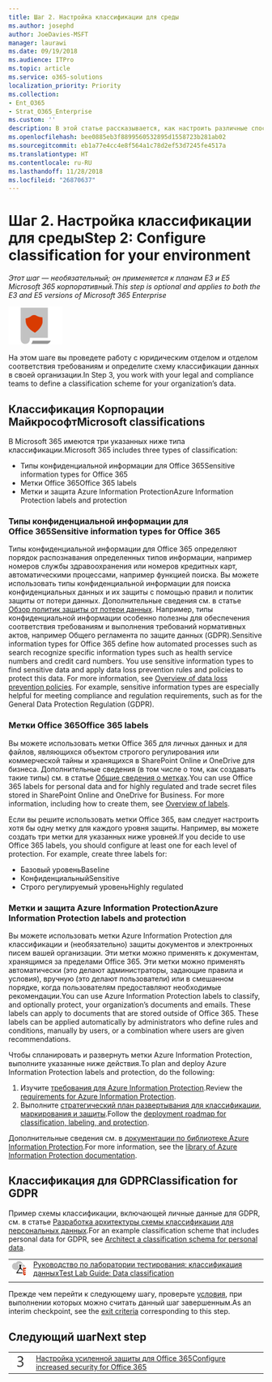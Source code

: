 ```yaml
---
title: Шаг 2. Настройка классификации для среды
ms.author: josephd
author: JoeDavies-MSFT
manager: laurawi
ms.date: 09/19/2018
ms.audience: ITPro
ms.topic: article
ms.service: o365-solutions
localization_priority: Priority
ms.collection:
- Ent_O365
- Strat_O365_Enterprise
ms.custom: ''
description: В этой статье рассказывается, как настроить различные способы классификации данных в организации.
ms.openlocfilehash: bee0885eb3f8899560532895d1558723b281ab02
ms.sourcegitcommit: eb1a77e4cc4e8f564a1c78d2ef53d7245fe4517a
ms.translationtype: HT
ms.contentlocale: ru-RU
ms.lasthandoff: 11/28/2018
ms.locfileid: "26870637"
---
```

# <a name="step-2-configure-classification-for-your-environment"></a><span data-ttu-id="73677-103">Шаг 2. Настройка классификации для среды</span><span class="sxs-lookup"><span data-stu-id="73677-103">Step 2: Configure classification for your environment</span></span>

<span data-ttu-id="73677-104">*Этот шаг — необязательный; он применяется к планам E3 и E5 Microsoft 365 корпоративный.*</span><span class="sxs-lookup"><span data-stu-id="73677-104">*This step is optional and applies to both the E3 and E5 versions of Microsoft 365 Enterprise*</span></span>

![](./media/deploy-foundation-infrastructure/infoprotection_icon-small.png)

<span data-ttu-id="73677-105">На этом шаге вы проведете работу с юридическим отделом и отделом соответствия требованиям и определите схему классификации данных в своей организации.</span><span class="sxs-lookup"><span data-stu-id="73677-105">In Step 3, you work with your legal and compliance teams to define a classification scheme for your organization’s data.</span></span>

## <a name="microsoft-classifications"></a><span data-ttu-id="73677-106">Классификация Корпорации Майкрософт</span><span class="sxs-lookup"><span data-stu-id="73677-106">Microsoft classifications</span></span>

<span data-ttu-id="73677-107">В Microsoft 365 имеются три указанных ниже типа классификации.</span><span class="sxs-lookup"><span data-stu-id="73677-107">Microsoft 365 includes three types of classification:</span></span>

- <span data-ttu-id="73677-108">Типы конфиденциальной информации для Office 365</span><span class="sxs-lookup"><span data-stu-id="73677-108">Sensitive information types for Office 365</span></span>
- <span data-ttu-id="73677-109">Метки Office 365</span><span class="sxs-lookup"><span data-stu-id="73677-109">Office 365 labels</span></span>
- <span data-ttu-id="73677-110">Метки и защита Azure Information Protection</span><span class="sxs-lookup"><span data-stu-id="73677-110">Azure Information Protection labels and protection</span></span>

### <a name="sensitive-information-types-for-office-365"></a><span data-ttu-id="73677-111">Типы конфиденциальной информации для Office 365</span><span class="sxs-lookup"><span data-stu-id="73677-111">Sensitive information types for Office 365</span></span>

<span data-ttu-id="73677-p101">Типы конфиденциальной информации для Office 365 определяют порядок распознавания определенных типов информации, например номеров службы здравоохранения или номеров кредитных карт, автоматическими процессами, например функцией поиска. Вы можете использовать типы конфиденциальной информации для поиска конфиденциальных данных и их защиты с помощью правил и политик защиты от потери данных. Дополнительные сведения см. в статье [Обзор политик защиты от потери данных](https://support.office.com/article/overview-of-data-loss-prevention-policies-1966b2a7-d1e2-4d92-ab61-42efbb137f5e). Например, типы конфиденциальной информации особенно полезны для обеспечения соответствия требованиям и выполнения требований нормативных актов, например Общего регламента по защите данных (GDPR).</span><span class="sxs-lookup"><span data-stu-id="73677-p101">Sensitive information types for Office 365 define how automated processes such as search recognize specific information types such as health service numbers and credit card numbers. You use sensitive information types to find sensitive data and apply data loss prevention rules and policies to protect this data. For more information, see [Overview of data loss prevention policies](https://support.office.com/article/overview-of-data-loss-prevention-policies-1966b2a7-d1e2-4d92-ab61-42efbb137f5e). For example, sensitive information types are especially helpful for meeting compliance and regulation requirements, such as for the General Data Protection Regulation (GDPR).</span></span>

### <a name="office-365-labels"></a><span data-ttu-id="73677-116">Метки Office 365</span><span class="sxs-lookup"><span data-stu-id="73677-116">Office 365 labels</span></span>
<span data-ttu-id="73677-p102">Вы можете использовать метки Office 365 для личных данных и для файлов, являющихся объектом строгого регулирования или коммерческой тайны и хранящихся в SharePoint Online и OneDrive для бизнеса. Дополнительные сведения (в том числе о том, как создавать такие типы) см. в статье [Общие сведения о метках](https://support.office.com/article/overview-of-labels-af398293-c69d-465e-a249-d74561552d30).</span><span class="sxs-lookup"><span data-stu-id="73677-p102">You can use Office 365 labels for personal data and for highly regulated and trade secret files stored in SharePoint Online and OneDrive for Business. For more information, including how to create them, see [Overview of labels](https://support.office.com/article/overview-of-labels-af398293-c69d-465e-a249-d74561552d30).</span></span>

<span data-ttu-id="73677-p103">Если вы решите использовать метки Office 365, вам следует настроить хотя бы одну метку для каждого уровня защиты. Например, вы можете создать три метки для указанных ниже уровней.</span><span class="sxs-lookup"><span data-stu-id="73677-p103">If you decide to use Office 365 labels, you should configure at least one for each level of protection. For example, create three labels for:</span></span>

- <span data-ttu-id="73677-121">Базовый уровень</span><span class="sxs-lookup"><span data-stu-id="73677-121">Baseline</span></span>
- <span data-ttu-id="73677-122">Конфиденциальный</span><span class="sxs-lookup"><span data-stu-id="73677-122">Sensitive</span></span>
- <span data-ttu-id="73677-123">Строго регулируемый уровень</span><span class="sxs-lookup"><span data-stu-id="73677-123">Highly regulated</span></span>

### <a name="azure-information-protection-labels-and-protection"></a><span data-ttu-id="73677-124">Метки и защита Azure Information Protection</span><span class="sxs-lookup"><span data-stu-id="73677-124">Azure Information Protection labels and protection</span></span>

<span data-ttu-id="73677-p104">Вы можете использовать метки Azure Information Protection для классификации и (необязательно) защиты документов и электронных писем вашей организации. Эти метки можно применять к документам, хранящимся за пределами Office 365. Эти метки можно применять автоматически (это делают администраторы, задающие правила и условия), вручную (это делают пользователи) или в смешанном порядке, когда пользователям предоставляют необходимые рекомендации.</span><span class="sxs-lookup"><span data-stu-id="73677-p104">You can use Azure Information Protection labels to classify, and optionally protect, your organization’s documents and emails. These labels can apply to documents that are stored outside of Office 365. These labels can be applied automatically by administrators who define rules and conditions, manually by users, or a combination where users are given recommendations.</span></span>

<span data-ttu-id="73677-128">Чтобы спланировать и развернуть метки Azure Information Protection, выполните указанные ниже действия.</span><span class="sxs-lookup"><span data-stu-id="73677-128">To plan and deploy Azure Information Protection labels and protection, do the following:</span></span>

1. <span data-ttu-id="73677-129">Изучите [требования для Azure Information Protection](https://docs.microsoft.com/information-protection/get-started/requirements).</span><span class="sxs-lookup"><span data-stu-id="73677-129">Review the [requirements for Azure Information Protection](https://docs.microsoft.com/information-protection/get-started/requirements).</span></span>
2. <span data-ttu-id="73677-130">Выполните [стратегический план развертывания для классификации, маркирования и защиты](https://docs.microsoft.com/information-protection/plan-design/deployment-roadmap#deployment-roadmap-for-classification-labeling-and-protection).</span><span class="sxs-lookup"><span data-stu-id="73677-130">Follow the [deployment roadmap for classification, labeling, and protection](https://docs.microsoft.com/information-protection/plan-design/deployment-roadmap#deployment-roadmap-for-classification-labeling-and-protection).</span></span>

<span data-ttu-id="73677-131">Дополнительные сведения см. в [документации по библиотеке Azure Information Protection](https://docs.microsoft.com/information-protection/).</span><span class="sxs-lookup"><span data-stu-id="73677-131">For more information, see the [library of Azure Information Protection documentation](https://docs.microsoft.com/information-protection/).</span></span>

## <a name="classification-for-gdpr"></a><span data-ttu-id="73677-132">Классификация для GDPR</span><span class="sxs-lookup"><span data-stu-id="73677-132">Classification for GDPR</span></span>

<span data-ttu-id="73677-133">Пример схемы классификации, включающей личные данные для GDPR, см. в статье [Разработка архитектуры схемы классификации для персональных данных](https://docs.microsoft.com/office365/enterprise/architect-a-classification-schema-for-personal-data).</span><span class="sxs-lookup"><span data-stu-id="73677-133">For an example classification scheme that includes personal data for GDPR, see [Architect a classification schema for personal data](https://docs.microsoft.com/office365/enterprise/architect-a-classification-schema-for-personal-data).</span></span>

|||
|:-------|:-----|
|![Руководства по лаборатории тестирования для облака Майкрософт](media/m365-enterprise-test-lab-guides/cloud-tlg-icon-small.png)| [<span data-ttu-id="73677-135">Руководство по лаборатории тестирования: классификация данных</span><span class="sxs-lookup"><span data-stu-id="73677-135">Test Lab Guide: Data classification</span></span>](data-classification-microsoft-365-enterprise-dev-test-environment.md) |
|||

<span data-ttu-id="73677-136">Прежде чем перейти к следующему шагу, проверьте [условия](infoprotect-exit-criteria.md#crit-infoprotect-step3), при выполнении которых можно считать данный шаг завершенным.</span><span class="sxs-lookup"><span data-stu-id="73677-136">As an interim checkpoint, see the [exit criteria](infoprotect-exit-criteria.md#crit-infoprotect-step3) corresponding to this step.</span></span>

## <a name="next-step"></a><span data-ttu-id="73677-137">Следующий шаг</span><span class="sxs-lookup"><span data-stu-id="73677-137">Next step</span></span>

|||
|:-------|:-----|
|![](./media/stepnumbers/Step3.png)|[<span data-ttu-id="73677-138">Настройка усиленной защиты для Office 365</span><span class="sxs-lookup"><span data-stu-id="73677-138">Configure increased security for Office 365</span></span>](infoprotect-configure-increased-security-office-365.md)|

